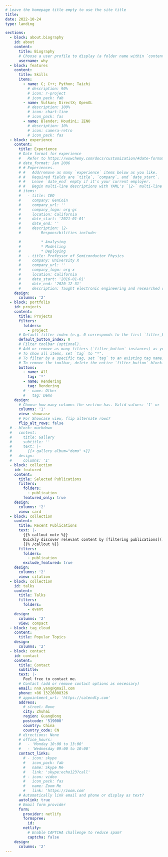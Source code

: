 ```yaml
---
# Leave the homepage title empty to use the site title
title:
date: 2022-10-24
type: landing

sections:
  - block: about.biography
    id: about
    content:
      title: Biography
      # Choose a user profile to display (a folder name within `content/authors/`)
      username: why 
  - block: features
    content:
      title: Skills
      items:
        - name: C; C++; Python; Taichi
          # description: 90%
          # icon: r-project
          # icon_pack: fab
        - name: Vulkan; DirectX; OpenGL
          # description: 100%
          # icon: chart-line
          # icon_pack: fas
        - name: Blender; Houdini; ZENO
          # description: 10%
          # icon: camera-retro
          # icon_pack: fas
  - block: experience
    content:
      title: Experience
      # Date format for experience
      #   Refer to https://wowchemy.com/docs/customization/#date-format
      # date_format: Jan 2006
      # # Experiences.
      # #   Add/remove as many `experience` items below as you like.
      # #   Required fields are `title`, `company`, and `date_start`.
      # #   Leave `date_end` empty if it's your current employer.
      # #   Begin multi-line descriptions with YAML's `|2-` multi-line prefix.
      # items:
      #   - title: CEO
      #     company: GenCoin
      #     company_url: ''
      #     company_logo: org-gc
      #     location: California
      #     date_start: '2021-01-01'
      #     date_end: ''
      #     description: |2-
      #         Responsibilities include:

      #         * Analysing
      #         * Modelling
      #         * Deploying
      #   - title: Professor of Semiconductor Physics
      #     company: University X
      #     company_url: ''
      #     company_logo: org-x
      #     location: California
      #     date_start: '2016-01-01'
      #     date_end: '2020-12-31'
      #     description: Taught electronic engineering and researched semiconductor physics.
    design:
      columns: '2'
  - block: portfolio
    id: projects
    content:
      title: Projects
      filters:
        folders:
          - project
      # Default filter index (e.g. 0 corresponds to the first `filter_button` instance below).
      default_button_index: 0
      # Filter toolbar (optional).
      # Add or remove as many filters (`filter_button` instances) as you like.
      # To show all items, set `tag` to "*".
      # To filter by a specific tag, set `tag` to an existing tag name.
      # To remove the toolbar, delete the entire `filter_button` block.
      buttons:
        - name: All
          tag: '*'
        - name: Rendering 
          tag: Rendering
        # - name: Other
        #   tag: Demo
    design:
      # Choose how many columns the section has. Valid values: '1' or '2'.
      columns: '1'
      view: showcase
      # For Showcase view, flip alternate rows?
      flip_alt_rows: false
  # - block: markdown
  #   content:
  #     title: Gallery
  #     subtitle: ''
  #     text: |-
  #       {{< gallery album="demo" >}}
  #   design:
  #     columns: '1'
  - block: collection
    id: featured
    content:
      title: Selected Publications
      filters:
        folders:
          - publication
        featured_only: true
    design:
      columns: '2'
      view: card
  - block: collection
    content:
      title: Recent Publications
      text: |-
        {{% callout note %}}
        Quickly discover relevant content by [filtering publications](./publication/).
        {{% /callout %}}
      filters:
        folders:
          - publication
        exclude_featured: true
    design:
      columns: '2'
      view: citation
  - block: collection
    id: talks
    content:
      title: Talks
      filters:
        folders:
          - event
    design:
      columns: '2'
      view: compact
  - block: tag_cloud
    content:
      title: Popular Topics
    design:
      columns: '2'
  - block: contact
    id: contact
    content:
      title: Contact
      subtitle:
      text: |-
        Feel free to contact me. 
      # Contact (add or remove contact options as necessary)
      email: nn9.yang@gmail.com
      phone: +86 13226008326
      # appointment_url: 'https://calendly.com'
      address:
        # street: None
        city: Zhuhai
        region: GuangDong
        postcode: '519000'
        country: China
        country_code: CN
      # directions: None
      # office_hours:
      #   - 'Monday 10:00 to 13:00'
      #   - 'Wednesday 09:00 to 10:00'
      contact_links:
        # - icon: skype
        #   icon_pack: fab
        #   name: Skype Me
        #   link: 'skype:echo123?call'
        # - icon: video
        #   icon_pack: fas
        #   name: Zoom Me
        #   link: 'https://zoom.com'
      # Automatically link email and phone or display as text?
      autolink: true
      # Email form provider
      form:
        provider: netlify
        formspree:
          id:
        netlify:
          # Enable CAPTCHA challenge to reduce spam?
          captcha: false
    design:
      columns: '2'
---
```

